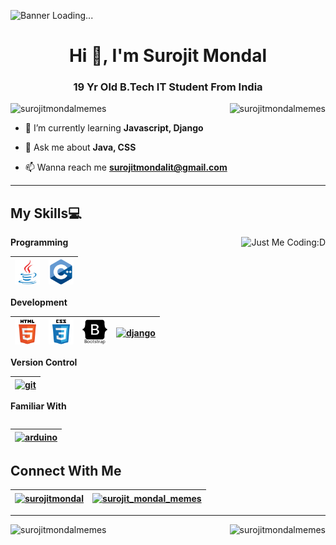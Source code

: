 <img src="https://www.digitalsolutionservices.com/img/services/web%20development.gif" alt="Banner Loading..."></img>
<h1 align="center">Hi 👋, I'm Surojit Mondal</h1>
<h3 align="center">19 Yr Old B.Tech IT Student From India</h3>

<p><img align="right" src="https://github-readme-stats.vercel.app/api/top-langs?username=surojitmondalmemes&show_icons=true&theme=dark&title_color=f07d4c&text_color=000000&locale=en&layout=compact" alt="surojitmondalmemes" /></p>

<p align="left"> <img src="https://komarev.com/ghpvc/?username=surojitmondalmemes&label=Profile%20Visits&color=f07d4c&style=plastic" alt="surojitmondalmemes" /> </p>

- 🌱 I’m currently learning **Javascript, Django**

- 💬 Ask me about **Java, CSS**

- 📫 Wanna reach me **surojitmondalit@gmail.com**
<hr>
<h2 align="left">My Skills💻</h2>

<img align="right" src="https://user-images.githubusercontent.com/68494604/120436157-39627380-c39c-11eb-89cf-58089fb1032d.gif" alt="Just Me Coding:D">

<strong align="left">Programming</strong>
<table>
<thead>
<tr>
<th><a href="https://www.java.com" target="_blank" rel="noreferrer"> <img src="https://raw.githubusercontent.com/devicons/devicon/master/icons/java/java-original.svg" alt="java" width="40" height="40"/> </a></th>

<th><a href="https://www.w3schools.com/cpp/" target="_blank" rel="noreferrer"> <img src="https://raw.githubusercontent.com/devicons/devicon/master/icons/cplusplus/cplusplus-original.svg" alt="c++" width="40" height="40"/> </a> </th>
</table>
</thead>
</tr>

<strong align="left">Development</strong>
<table>
<thead>
<tr>
<th><a href="https://www.w3.org/html/" target="_blank" rel="noreferrer"> <img src="https://raw.githubusercontent.com/devicons/devicon/master/icons/html5/html5-original-wordmark.svg" alt="html5" width="40" height="40"/> </a> </th>

<th><a href="https://www.w3schools.com/css/" target="_blank" rel="noreferrer"> <img src="https://raw.githubusercontent.com/devicons/devicon/master/icons/css3/css3-original-wordmark.svg" alt="css3" width="40" height="40"/> </a> </th>

<th><a href="https://getbootstrap.com" target="_blank" rel="noreferrer"> <img src="https://raw.githubusercontent.com/devicons/devicon/master/icons/bootstrap/bootstrap-plain-wordmark.svg" alt="bootstrap" width="40" height="40"/> </a></th> 

<th><a href="https://www.djangoproject.com/" target="_blank" rel="noreferrer"> <img src="https://cdn.worldvectorlogo.com/logos/django.svg" alt="django" width="40" height="40"/> </a></th>
</tr>
</thead>
</table>

<strong align="left">Version Control</strong>
<table>
<thead>
<tr>
<th><a href="https://git-scm.com/" target="_blank" rel="noreferrer"> <img src="https://www.vectorlogo.zone/logos/git-scm/git-scm-icon.svg" alt="git" width="40" height="40"/> </a> </th>
<table>
<thead>
<tr>

<strong align="left">Familiar With</strong>
<table>
<thead>
<tr>
<th><a href="https://www.arduino.cc/" target="_blank" rel="noreferrer"> <img src="https://cdn.worldvectorlogo.com/logos/arduino-1.svg" alt="arduino" width="40" height="40"/> </a> </th>
</table>
</thead>
</tr>

<h2 align="left">Connect With Me</h2>
<table>
<thead>
<tr>
<th><a href="https://linkedin.com/in/surojitmondal" target="blank"><img align="center" src="https://raw.githubusercontent.com/rahuldkjain/github-profile-readme-generator/master/src/images/icons/Social/linked-in-alt.svg" alt="surojitmondal" height="30" width="40" /></a></th>

<th><a href="https://instagram.com/surojit_mondal_memes" target="blank"><img align="center" src="https://raw.githubusercontent.com/rahuldkjain/github-profile-readme-generator/master/src/images/icons/Social/instagram.svg" alt="surojit_mondal_memes" height="30" width="40" /></a></th>
</table>
</thead>
</tr>
<hr>
<p><img align="left" src="https://github-readme-stats.vercel.app/api?username=surojitmondalmemes&show_icons=true&theme=dark&title_color=f07d4c&text_color=ffffff&locale=en" alt="surojitmondalmemes" /></p>

<p><img align="right" src="https://github-readme-streak-stats.herokuapp.com/?user=surojitmondalmemes&theme=dark" alt="surojitmondalmemes" /></p>



